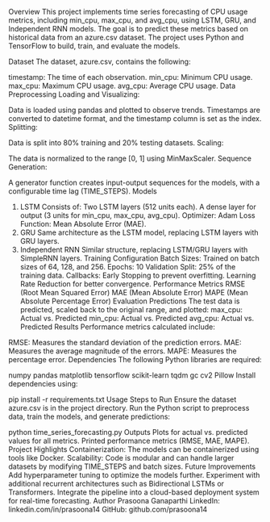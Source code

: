 Overview
This project implements time series forecasting of CPU usage metrics, including min_cpu, max_cpu, and avg_cpu, using LSTM, GRU, and Independent RNN models. The goal is to predict these metrics based on historical data from an azure.csv dataset. The project uses Python and TensorFlow to build, train, and evaluate the models.

Dataset
The dataset, azure.csv, contains the following:

timestamp: The time of each observation.
min_cpu: Minimum CPU usage.
max_cpu: Maximum CPU usage.
avg_cpu: Average CPU usage.
Data Preprocessing
Loading and Visualizing:

Data is loaded using pandas and plotted to observe trends.
Timestamps are converted to datetime format, and the timestamp column is set as the index.
Splitting:

Data is split into 80% training and 20% testing datasets.
Scaling:

The data is normalized to the range [0, 1] using MinMaxScaler.
Sequence Generation:

A generator function creates input-output sequences for the models, with a configurable time lag (TIME_STEPS).
Models
1. LSTM
Consists of:
Two LSTM layers (512 units each).
A dense layer for output (3 units for min_cpu, max_cpu, avg_cpu).
Optimizer: Adam
Loss Function: Mean Absolute Error (MAE).
2. GRU
Same architecture as the LSTM model, replacing LSTM layers with GRU layers.
3. Independent RNN
Similar structure, replacing LSTM/GRU layers with SimpleRNN layers.
Training
Configuration
Batch Sizes: Trained on batch sizes of 64, 128, and 256.
Epochs: 10
Validation Split: 25% of the training data.
Callbacks:
Early Stopping to prevent overfitting.
Learning Rate Reduction for better convergence.
Performance Metrics
RMSE (Root Mean Squared Error)
MAE (Mean Absolute Error)
MAPE (Mean Absolute Percentage Error)
Evaluation
Predictions
The test data is predicted, scaled back to the original range, and plotted:
max_cpu: Actual vs. Predicted
min_cpu: Actual vs. Predicted
avg_cpu: Actual vs. Predicted
Results
Performance metrics calculated include:

RMSE: Measures the standard deviation of the prediction errors.
MAE: Measures the average magnitude of the errors.
MAPE: Measures the percentage error.
Dependencies
The following Python libraries are required:

numpy
pandas
matplotlib
tensorflow
scikit-learn
tqdm
gc
cv2
Pillow
Install dependencies using:

pip install -r requirements.txt
Usage
Steps to Run
Ensure the dataset azure.csv is in the project directory.
Run the Python script to preprocess data, train the models, and generate predictions:

python time_series_forecasting.py
Outputs
Plots for actual vs. predicted values for all metrics.
Printed performance metrics (RMSE, MAE, MAPE).
Project Highlights
Containerization: The models can be containerized using tools like Docker.
Scalability: Code is modular and can handle larger datasets by modifying TIME_STEPS and batch sizes.
Future Improvements
Add hyperparameter tuning to optimize the models further.
Experiment with additional recurrent architectures such as Bidirectional LSTMs or Transformers.
Integrate the pipeline into a cloud-based deployment system for real-time forecasting.
Author
Prasoona Ganaparthi
LinkedIn: linkedin.com/in/prasoona14
GitHub: github.com/prasoona14
